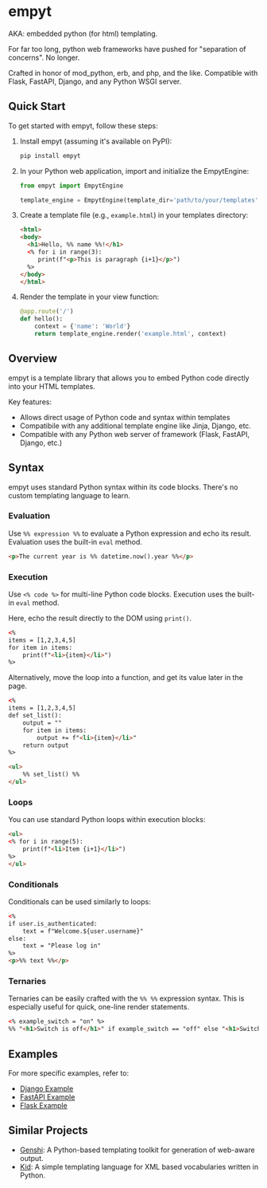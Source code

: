 # empyt

AKA: embedded python (for html) templating.

For far too long, python web frameworks have pushed for "separation of concerns". No longer.

Crafted in honor of mod_python, erb, and php, and the like. Compatible with Flask, FastAPI, Django, and any Python WSGI server.

## Quick Start
To get started with empyt, follow these steps:

1. Install empyt (assuming it's available on PyPI):
    ```bash
    pip install empyt
    ```

2. In your Python web application, import and initialize the EmpytEngine:

   ```python
   from empyt import EmpytEngine

   template_engine = EmpytEngine(template_dir='path/to/your/templates', engine='jinja')
   ```

3. Create a template file (e.g., `example.html`) in your templates directory:

   ```html
   <html>
   <body>
     <h1>Hello, %% name %%!</h1>
     <% for i in range(3):
        print(f"<p>This is paragraph {i+1}</p>")
     %>
   </body>
   </html>
   ```

4. Render the template in your view function:

   ```python
   @app.route('/')
   def hello():
       context = {'name': 'World'}
       return template_engine.render('example.html', context)
   ```

## Overview

empyt is a template library that allows you to embed Python code directly into your HTML templates.

Key features:
- Allows direct usage of Python code and syntax within templates
- Compatibile with any additional template engine like Jinja, Django, etc.
- Compatible with any Python web server of framework (Flask, FastAPI, Django, etc.)

## Syntax
empyt uses standard Python syntax within its code blocks. There's no custom templating language to learn.

### Evaluation
Use `%% expression %%` to evaluate a Python expression and echo its result.
Evaluation uses the built-in `eval` method.

```html
<p>The current year is %% datetime.now().year %%</p>
```

### Execution
Use `<% code %>` for multi-line Python code blocks.
Execution uses the built-in `eval` method.

Here, echo the result directly to the DOM using `print()`.
```html
<%
items = [1,2,3,4,5]
for item in items:
    print(f"<li>{item}</li>")
%>
```

Alternatively, move the loop into a function, and get its value later in the page.
```html
<%
items = [1,2,3,4,5]
def set_list():
    output = ""
    for item in items:
        output += f"<li>{item}</li>"
    return output
%>

<ul>
    %% set_list() %%
</ul>
```

### Loops
You can use standard Python loops within execution blocks:

```html
<ul>
<% for i in range(5):
    print(f"<li>Item {i+1}</li>")
%>
</ul>
```

### Conditionals
Conditionals can be used similarly to loops:

```html
<%
if user.is_authenticated:
    text = f"Welcome.${user.username}"
else:
    text = "Please log in"
%>
<p>%% text %%</p>
```

### Ternaries
Ternaries can be easily crafted with the `%% %%` expression syntax. This is especially useful for quick, one-line render statements.
```html
<% example_switch = "on" %>
%% "<h1>Switch is off</h1>" if example_switch == "off" else "<h1>Switch is on</h1>" %%
```

## Examples
For more specific examples, refer to:
- [Django Example](./examples/django_example.py)
- [FastAPI Example](./examples/fastapi_example.py)
- [Flask Example](./examples/flask_example.py)

## Similar Projects
- [Genshi](https://genshi.readthedocs.io/en/latest/templates/): A Python-based templating toolkit for generation of web-aware output.
- [Kid](https://www.turbogears.org/1.0/docs/GettingStarted/Kid.html): A simple templating language for XML based vocabularies written in Python.

